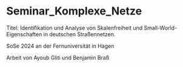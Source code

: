 # Seminar_Komplexe_Netze

Titel: Identifikation und Analyse von Skalenfreiheit und Small-World-Eigenschaften in deutschen Straßennetzen. 


SoSe 2024 an der Fernuniversität in Hagen

Arbeit von Ayoub Gliti und Benjamin Braß


